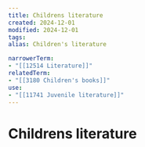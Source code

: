```yaml
---
title: Childrens literature
created: 2024-12-01
modified: 2024-12-01
tags: 
alias: Children's literature

narrowerTerm:
- "[[12514 Literature]]"
relatedTerm:
- "[[3180 Children's books]]"
use:
- "[[11741 Juvenile literature]]"
---
```

# Childrens literature
